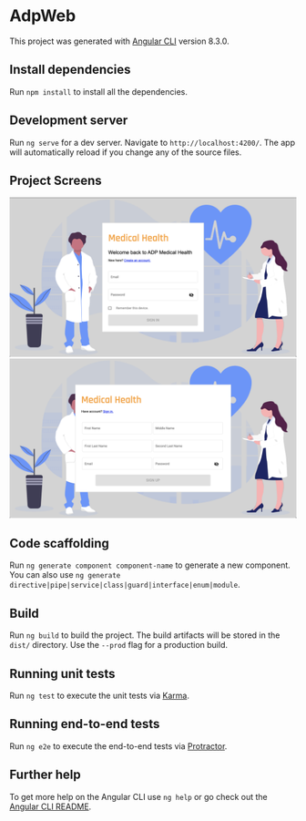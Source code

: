 # AdpWeb

This project was generated with [Angular CLI](https://github.com/angular/angular-cli) version 8.3.0.

## Install dependencies

Run `npm install` to install all the dependencies.

## Development server

Run `ng serve` for a dev server. Navigate to `http://localhost:4200/`. The app will automatically reload if you change any of the source files.

## Project Screens

![plot](https://github.com/pedroalejandropt/adp-health-front/blob/master/src/assets/screens/signin.png?raw=true)
![plot](https://github.com/pedroalejandropt/adp-health-front/blob/master/src/assets/screens/signup.png?raw=true)

## Code scaffolding

Run `ng generate component component-name` to generate a new component. You can also use `ng generate directive|pipe|service|class|guard|interface|enum|module`.

## Build

Run `ng build` to build the project. The build artifacts will be stored in the `dist/` directory. Use the `--prod` flag for a production build.

## Running unit tests

Run `ng test` to execute the unit tests via [Karma](https://karma-runner.github.io).

## Running end-to-end tests

Run `ng e2e` to execute the end-to-end tests via [Protractor](http://www.protractortest.org/).

## Further help

To get more help on the Angular CLI use `ng help` or go check out the [Angular CLI README](https://github.com/angular/angular-cli/blob/master/README.md).
